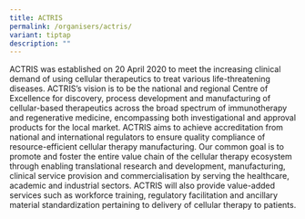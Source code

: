 ```yaml
---
title: ACTRIS
permalink: /organisers/actris/
variant: tiptap
description: ""
---
```

<p></p>
<p>ACTRIS was established on 20 April 2020 to meet the increasing clinical
demand of using cellular therapeutics to treat various life-threatening
diseases. ACTRIS’s vision is to be the national and regional Centre of
Excellence for discovery, process development and manufacturing of cellular-based
therapeutics across the broad spectrum of immunotherapy and regenerative
medicine, encompassing both investigational and approval products for the
local market. ACTRIS aims to achieve accreditation from national and international
regulators to ensure quality compliance of resource-efficient cellular
therapy manufacturing. Our common goal is to promote and foster the entire
value chain of the cellular therapy ecosystem through enabling translational
research and development, manufacturing, clinical service provision and
commercialisation by serving the healthcare, academic and industrial sectors.
ACTRIS will also provide value-added services such as workforce training,
regulatory facilitation and ancillary material standardization pertaining
to delivery of cellular therapy to patients.</p>